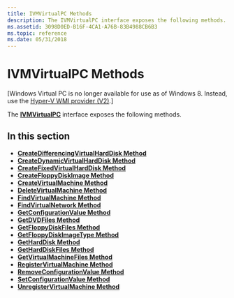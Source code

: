 ```yaml
---
title: IVMVirtualPC Methods
description: The IVMVirtualPC interface exposes the following methods.
ms.assetid: 3098D0ED-B16F-4CA1-A76B-83B4988CB6B3
ms.topic: reference
ms.date: 05/31/2018
---
```


# IVMVirtualPC Methods

\[Windows Virtual PC is no longer available for use as of Windows 8. Instead, use the [Hyper-V WMI provider (V2)](https://docs.microsoft.com/windows/desktop/HyperV_v2/windows-virtualization-portal).\]

The [**IVMVirtualPC**](ivmvirtualpc.md) interface exposes the following methods.

## In this section

-   [**CreateDifferencingVirtualHardDisk Method**](ivmvirtualpc-createdifferencingvirtualharddisk.md)
-   [**CreateDynamicVirtualHardDisk Method**](ivmvirtualpc-createdynamicvirtualharddisk.md)
-   [**CreateFixedVirtualHardDisk Method**](ivmvirtualpc-createfixedvirtualharddisk.md)
-   [**CreateFloppyDiskImage Method**](ivmvirtualpc-createfloppydiskimage.md)
-   [**CreateVirtualMachine Method**](ivmvirtualpc-createvirtualmachine.md)
-   [**DeleteVirtualMachine Method**](ivmvirtualpc-deletevirtualmachine.md)
-   [**FindVirtualMachine Method**](ivmvirtualpc-findvirtualmachine.md)
-   [**FindVirtualNetwork Method**](ivmvirtualpc-findvirtualnetwork.md)
-   [**GetConfigurationValue Method**](ivmvirtualpc-getconfigurationvalue.md)
-   [**GetDVDFiles Method**](ivmvirtualpc-getdvdfiles.md)
-   [**GetFloppyDiskFiles Method**](ivmvirtualpc-getfloppydiskfiles.md)
-   [**GetFloppyDiskImageType Method**](ivmvirtualpc-getfloppydiskimagetype.md)
-   [**GetHardDisk Method**](ivmvirtualpc-getharddisk.md)
-   [**GetHardDiskFiles Method**](ivmvirtualpc-getharddiskfiles.md)
-   [**GetVirtualMachineFiles Method**](ivmvirtualpc-getvirtualmachinefiles.md)
-   [**RegisterVirtualMachine Method**](ivmvirtualpc-registervirtualmachine.md)
-   [**RemoveConfigurationValue Method**](ivmvirtualpc-removeconfigurationvalue.md)
-   [**SetConfigurationValue Method**](ivmvirtualpc-setconfigurationvalue.md)
-   [**UnregisterVirtualMachine Method**](ivmvirtualpc-unregistervirtualmachine.md)

 

 




